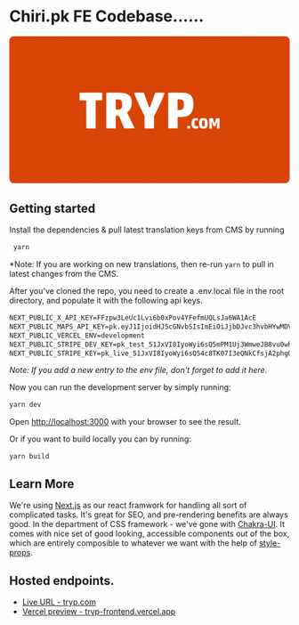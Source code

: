 # Chiri.pk FE Codebase......

<img src="public/preview.png" style="border-radius:8px">

## Getting started

Install the dependencies & pull latest translation keys from CMS by running

```sh
 yarn
```

\*Note: If you are working on new translations, then re-run `yarn` to pull in latest changes from the CMS.

After you've cloned the repo, you need to create a .env.local file in the root directory, and populate it with the following api keys.

```
NEXT_PUBLIC_X_API_KEY=FFzpw3LeUc1Lvi6b0xPov4YFefmUQLsJa6WA1AcE
NEXT_PUBLIC_MAPS_API_KEY=pk.eyJ1IjoidHJ5cGNvbSIsImEiOiJjbDJvc3hvbHYwMDVsM2dwY2hnODZremp3In0.x9sSLwB72H1bCHDFLSMNmg
NEXT_PUBLIC_VERCEL_ENV=development
NEXT_PUBLIC_STRIPE_DEV_KEY=pk_test_51JxVI8IyoWyi6sQ5mPM1Uj3WmweJB8vu0whK45TZ0YGrhIKn36X6Md56gPVUEZUxp5fe1VKtW6NBvbowyOPrJ1rJ00MfKcMHXe
NEXT_PUBLIC_STRIPE_KEY=pk_live_51JxVI8IyoWyi6sQ54c8TK07I3eQNkCfsjA2phgOpMakoRvQnShBTwp9z2OwM7DGJRMgJwBwGAsTPZ6LHqpJnEMbK00hH9mI1Zx
```


_Note: If you add a new entry to the env file, don't forget to add it here._

Now you can run the development server by simply running:

```sh
yarn dev
```

Open [http://localhost:3000](http://localhost:3000) with your browser to see the result.

Or if you want to build locally you can by running:

```sh
yarn build
```

## Learn More

We're using [Next.js](http://nextjs.org/) as our react framwork for handling all sort of complicated tasks. It's great for SEO, and pre-rendering benefits are always good. In the department of CSS framework - we've gone with [Chakra-UI](https://chakra-ui.com/). It comes with nice set of good looking, accessible components out of the box, which are entirely composible to whatever we want with the help of [style-props](https://chakra-ui.com/docs/features/style-props).

## Hosted endpoints.

- [Live URL - tryp.com](https://www.tryp.com/)
- [Vercel preview - tryp-frontend.vercel.app](https://tryp-frontend.vercel.app/)
